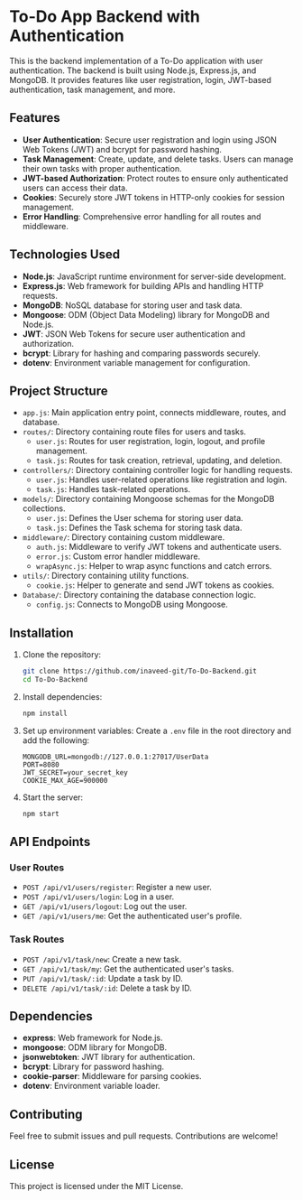# To-Do App Backend with Authentication

This is the backend implementation of a To-Do application with user authentication. The backend is built using Node.js, Express.js, and MongoDB. It provides features like user registration, login, JWT-based authentication, task management, and more.

## Features

- **User Authentication**: Secure user registration and login using JSON Web Tokens (JWT) and bcrypt for password hashing.
- **Task Management**: Create, update, and delete tasks. Users can manage their own tasks with proper authentication.
- **JWT-based Authorization**: Protect routes to ensure only authenticated users can access their data.
- **Cookies**: Securely store JWT tokens in HTTP-only cookies for session management.
- **Error Handling**: Comprehensive error handling for all routes and middleware.

## Technologies Used

- **Node.js**: JavaScript runtime environment for server-side development.
- **Express.js**: Web framework for building APIs and handling HTTP requests.
- **MongoDB**: NoSQL database for storing user and task data.
- **Mongoose**: ODM (Object Data Modeling) library for MongoDB and Node.js.
- **JWT**: JSON Web Tokens for secure user authentication and authorization.
- **bcrypt**: Library for hashing and comparing passwords securely.
- **dotenv**: Environment variable management for configuration.

## Project Structure

- `app.js`: Main application entry point, connects middleware, routes, and database.
- `routes/`: Directory containing route files for users and tasks.
  - `user.js`: Routes for user registration, login, logout, and profile management.
  - `task.js`: Routes for task creation, retrieval, updating, and deletion.
- `controllers/`: Directory containing controller logic for handling requests.
  - `user.js`: Handles user-related operations like registration and login.
  - `task.js`: Handles task-related operations.
- `models/`: Directory containing Mongoose schemas for the MongoDB collections.
  - `user.js`: Defines the User schema for storing user data.
  - `task.js`: Defines the Task schema for storing task data.
- `middleware/`: Directory containing custom middleware.
  - `auth.js`: Middleware to verify JWT tokens and authenticate users.
  - `error.js`: Custom error handler middleware.
  - `wrapAsync.js`: Helper to wrap async functions and catch errors.
- `utils/`: Directory containing utility functions.
  - `cookie.js`: Helper to generate and send JWT tokens as cookies.
- `Database/`: Directory containing the database connection logic.
  - `config.js`: Connects to MongoDB using Mongoose.

## Installation

1. Clone the repository:

   ```bash
   git clone https://github.com/inaveed-git/To-Do-Backend.git
   cd To-Do-Backend
   ```

2. Install dependencies:

   ```bash
   npm install
   ```

3. Set up environment variables:
   Create a `.env` file in the root directory and add the following:

   ```env
   MONGODB_URL=mongodb://127.0.0.1:27017/UserData
   PORT=8080
   JWT_SECRET=your_secret_key
   COOKIE_MAX_AGE=900000
   ```

4. Start the server:
   ```bash
   npm start
   ```

## API Endpoints

### User Routes

- `POST /api/v1/users/register`: Register a new user.
- `POST /api/v1/users/login`: Log in a user.
- `GET /api/v1/users/logout`: Log out the user.
- `GET /api/v1/users/me`: Get the authenticated user's profile.

### Task Routes

- `POST /api/v1/task/new`: Create a new task.
- `GET /api/v1/task/my`: Get the authenticated user's tasks.
- `PUT /api/v1/task/:id`: Update a task by ID.
- `DELETE /api/v1/task/:id`: Delete a task by ID.

## Dependencies

- **express**: Web framework for Node.js.
- **mongoose**: ODM library for MongoDB.
- **jsonwebtoken**: JWT library for authentication.
- **bcrypt**: Library for password hashing.
- **cookie-parser**: Middleware for parsing cookies.
- **dotenv**: Environment variable loader.

## Contributing

Feel free to submit issues and pull requests. Contributions are welcome!

## License

This project is licensed under the MIT License.
